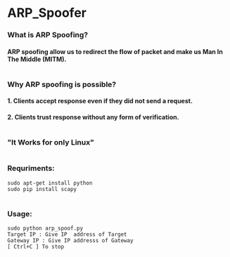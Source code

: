 # ARP_Spoofer
### What is ARP Spoofing?
#### ARP spoofing allow us to redirect the flow of packet and make us Man In The Middle (MITM).
#
### Why ARP spoofing is possible?
#### 1. Clients accept response even if they did not send a request.
#### 2. Clients trust response without any form of verification.
#
### "It Works for only Linux"
#
### Requriments:
```
sudo apt-get install python
sudo pip install scapy
```
#
### Usage:
```
sudo python arp_spoof.py
Target IP : Give IP  address of Target
Gateway IP : Give IP addresss of Gateway
[ Ctrl+C ] To stop
```
